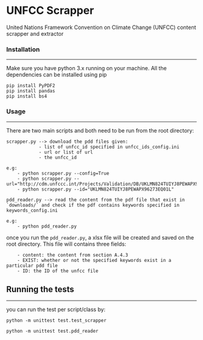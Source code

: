 # UNFCC Scrapper
United Nations Framework Convention on Climate Change (UNFCC) content scrapper and extractor

### Installation
---------
Make sure you have python 3.x running on your machine. All the dependencies can be installed using pip
```
pip install PyPDF2
pip install pandas
pip install bs4
```

### Usage
----------
There are two main scripts and both need to be run from the root directory:
```
scrapper.py --> download the pdd files given:
            - list of unfcc_id specified in unfcc_ids_config.ini
            - url or list of url
            - the unfcc_id

e.g:
    - python scrapper.py --config=True
    - python scrapper.py --url="http://cdm.unfccc.int/Projects/Validation/DB/UKLMN824TUIYJ8PEWAPX96273EQ01L/view.html"
    - python scrapper.py --id="UKLMN824TUIYJ8PEWAPX96273EQ01L"

```

```
pdd_reader.py --> read the content from the pdf file that exist in `downloads/` and check if the pdf contains keywords specified in keywords_config.ini

e.g:
    - python pdd_reader.py
```

once you run the `pdd_reader.py`, a xlsx file will be created and saved on the root directory. This file will contains three fields:
```
    - content: the content from section A.4.3
    - EXIST: whether or not the specified keywords exist in a particular pdd file
    - ID: the ID of the unfcc file
```
## Running the tests
---------
you can run the test per script/class by:
```
python -m unittest test.test_scrapper
```

```
python -m unittest test.pdd_reader
```
